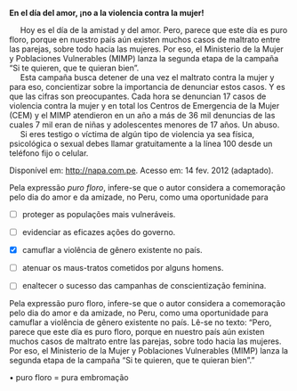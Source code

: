 

**En el día del amor, ¡no a la violencia contra la mujer!**

     Hoy es el día de la amistad y del amor. Pero, parece que este día es puro floro, porque en nuestro país aún existen muchos casos de maltrato entre las parejas, sobre todo hacia las mujeres. Por eso, el Ministerio de la Mujer y Poblaciones Vulnerables (MIMP) lanza la segunda etapa de la campaña “Si te quieren, que te quieran bien”.\
     Esta campaña busca detener de una vez el maltrato contra la mujer y para eso, concientizar sobre la importancia de denunciar estos casos. Y es que las cifras son preocupantes. Cada hora se denuncian 17 casos de violencia contra la mujer y en total los Centros de Emergencia de la Mujer (CEM) y el MIMP atendieron en un año a más de 36 mil denuncias de las cuales 7 mil eran de niñas y adolescentes menores de 17 años. Un abuso.\
     Si eres testigo o víctima de algún tipo de violencia ya sea física, psicológica o sexual debes llamar gratuitamente a la línea 100 desde un teléfono fijo o celular.

Disponível em: http://napa.com.pe.
Acesso em: 14 fev. 2012 (adaptado).

Pela expressão *puro floro*, infere-se que o autor considera a comemoração pelo dia do amor e da amizade, no Peru, como uma oportunidade para



- [ ] proteger as populações mais vulneráveis.
- [ ] evidenciar as eficazes ações do governo.
- [x] camuflar a violência de gênero existente no país.
- [ ] atenuar os maus-tratos cometidos por alguns homens.
- [ ] enaltecer o sucesso das campanhas de conscientização feminina.


Pela expressão puro floro, infere-se que o autor considera a comemoração pelo dia do amor e da amizade, no Peru, como uma oportunidade para camuflar a violência de gênero existente no país. Lê-se no texto: “Pero, parece que este día es puro floro, porque en nuestro país aún existen muchos casos de maltrato entre las parejas, sobre todo hacia las mujeres. Por eso, el Ministerio de la Mujer y Poblaciones Vulnerables (MIMP) lanza la segunda etapa de la campaña “Si te quieren, que te quieran bien”.”

• puro floro = pura embromação
